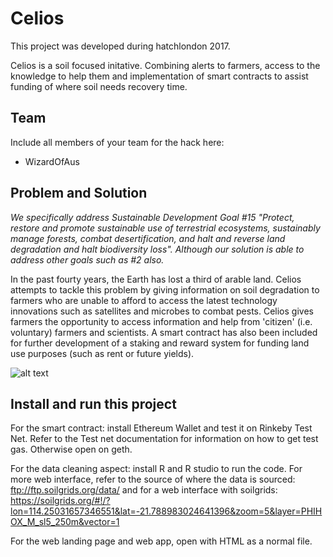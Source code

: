 # Celios

This project was developed during hatchlondon 2017.

Celios is a soil focused initative. Combining alerts to farmers, access to the knowledge to help them and implementation of smart contracts to assist funding of where soil needs recovery time.

## Team

Include all members of your team for the hack here:

* WizardOfAus

## Problem and Solution

*We specifically address Sustainable Development Goal #15 "Protect, restore and promote sustainable use of terrestrial ecosystems, sustainably manage forests, combat desertification, and halt and reverse land degradation and halt biodiversity loss". Although our solution is able to address other goals such as #2 also.*

In the past fourty years, the Earth has lost a third of arable land. Celios attempts to tackle this problem by giving information on soil degradation to farmers who are unable to afford to access the latest technology innovations such as satellites and microbes to combat pests. Celios gives farmers the opportunity to access information and help from 'citizen' (i.e. voluntary) farmers and scientists. A smart contract has also been included for further development of a staking and reward system for funding land use purposes (such as rent or future yields).

![alt text](http://www.fao.org/fileadmin/user_upload/soils/imgs/degradation_map/soil_compaction.jpg)

## Install and run this project

For the smart contract: install Ethereum Wallet and test it on Rinkeby Test Net. Refer to the Test net documentation for information on how to get test gas. Otherwise open on geth.

For the data cleaning aspect: install R and R studio to run the code. For more web interface, refer to the source of where the data is sourced: ftp://ftp.soilgrids.org/data/ and for a web interface with soilgrids: https://soilgrids.org/#!/?lon=114.25031657346551&lat=-21.788983024641396&zoom=5&layer=PHIHOX_M_sl5_250m&vector=1 

For the web landing page and web app, open with HTML as a normal file.
